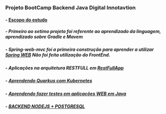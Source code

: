 ### Projeto BootCamp Backend Java Digital Innotavtion
#### - [Escopo do estudo](https://digitalinnovation.one/bootcamps/backend-developer-carrefour)
##### - Primeiro ao setimo projeto foi referente ao aprendizado da linguagem, aprendizado sobre Gradle e Mavem
##### - Spring-web-mvc foi a primeira construção para aprender a utilizar [Spring WEB](https://github.com/rafaelwitter/Java_DigitalInnovation/tree/master/spring-web-mvc) Não foi feita utilização do FrontEnd.
##### - Aplicações na arquitetura RESTFULL em [RestFullApp](https://github.com/rafaelwitter/Java_DigitalInnovation/tree/master/RestFullApp)
##### - [Aprendendo Quarkus com Kubernetes](https://github.com/rafaelwitter/Java_DigitalInnovation/tree/master/projetoQuarkus)
##### - [Aprendendo fazer testes em aplicações WEB em Java](https://github.com/rafaelwitter/Java_DigitalInnovation/tree/master/testesComJava)
##### - [BACKEND NODEJS + POSTGRESQL](https://github.com/rafaelwitter/Java_DigitalInnovation/tree/master/NodeJS)

